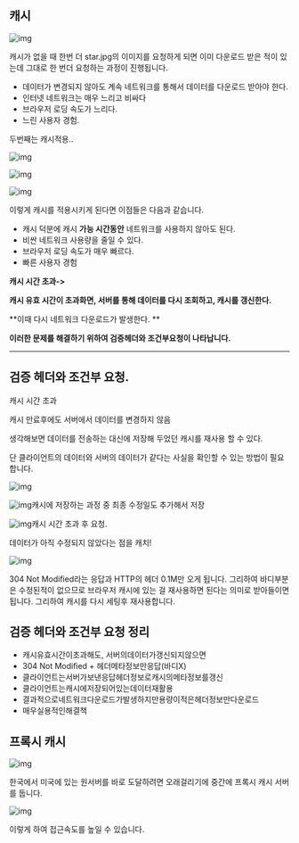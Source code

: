 ## **캐시**

![img](https://blog.kakaocdn.net/dn/bNEMHJ/btrr9e5r0x7/v7KIPoeb6xFumG3J5YCKQK/img.png)

캐시가 없을 때 한번 더 star.jpg의 이미지를 요청하게 되면 이미 다운로드 받은 적이 있는데 그대로 한 번더 요청하는 과정이 진행됩니다.

- 데이터가 변경되지 않아도 계속 네트워크를 통해서 데이터를 다운로드 받아야 한다.
- 인터넷 네트워크는 매우 느리고 비싸다
- 브라우저 로딩 속도가 느리다.
- 느린 사용자 경험.

두번째는 캐시적용..

![img](https://blog.kakaocdn.net/dn/pKfnC/btrr6A1wc9K/bSVhRavvWQPlybawnct7hk/img.png)

![img](https://blog.kakaocdn.net/dn/sBM5L/btrr4QpZFeS/DC4r905NvfmYdLKwP7BsL1/img.png)

![img](https://blog.kakaocdn.net/dn/bWP6zU/btrr5UzJlHS/pO6lN0eIehBjJ1VXR8nFa0/img.png)

이렇게 캐시를 적용시키게 된다면 이점들은 다음과 같습니다.

- 캐시 덕분에 캐시 **가능 시간동안** 네트워크를 사용하지 않아도 된다.
- 비싼 네트워크 사용량을 줄일 수 있다.
- 브라우저 로딩 속도가 매우 빠르다.
- 빠른 사용자 경험

**캐시 시간 초과->**

**캐시 유효 시간이 초과화면, 서버를 통해 데이터를 다시 조회하고, 캐시를 갱신한다.**

**이때 다시 네트워크 다운로드가 발생한다. **

**이러한 문제를 해결하기 위하여 검증헤더와 조건부요청이 나타납니다.**

****

## **검증 헤더와 조건부 요청.**

캐시 시간 초과

캐시 만료후에도 서버에서 데이터를 변경하지 않음

생각해보면 데이터를 전송하는 대신에 저장해 두었던 캐시를 재사용 할 수 있다.

단 클라이언트의 데이터와 서버의 데이터가 같다는 사실을 확인할 수 있는 방법이 필요합니다.

![img](https://blog.kakaocdn.net/dn/InX0J/btrseSggDMF/ZvEsAGfJW0g8sl9vqFUpC0/img.png)

![img](https://blog.kakaocdn.net/dn/SAlVh/btrr3nCrb7g/ANYxzMeUKu5M1K2pB9sDJ1/img.png)캐시에 저장하는 과정 중 최종 수정일도 추가해서 저장

![img](https://blog.kakaocdn.net/dn/YzFkp/btrr2r5zfsn/kph2C4sU17bwx7KLP9FkO0/img.png)캐시 시간 초과 후 요청.

데이터가 아직 수정되지 않았다는 점을 캐치!

![img](https://blog.kakaocdn.net/dn/bC17Il/btrr5U0LZM7/vbuqA9yec49RkvAc0Hneb0/img.png)

304 Not Modified라는 응답과 HTTP의 헤더 0.1M만 오게 됩니다. 그리하여 바디부분은 수정된적이 없으므로 브라우저 캐시에 있는 걸 재사용하면 된다는 의미로 받아들이면 됩니다. 그리하여 캐시를 다시 세팅후 재사용합니다.

## **검증 헤더와 조건부 요청 정리**

- 캐시유효시간이초과해도, 서버의데이터가갱신되지않으면
- 304 Not Modiﬁed + 헤더메타정보만응답(바디X)
- 클라이언트는서버가보낸응답헤더정보로캐시의메타정보를갱신
- 클라이언트는캐시에저장되어있는데이터재활용
- 결과적으로네트워크다운로드가발생하지만용량이적은헤더정보만다운로드
- 매우실용적인해결책

## **프록시 캐시**

![img](https://blog.kakaocdn.net/dn/cWCmTt/btrsfTlDahE/114KwWLV1galwh4CA9ghR1/img.png)

한국에서 미국에 있는 원서버를 바로 도달하려면 오래걸리기에 중간에 프록시 캐시 서버를 둡니다.

![img](https://blog.kakaocdn.net/dn/bZgk9E/btrr1H17dxr/RrmxTgVZ56sguZJz926Y80/img.png)

이렇게 하여 접근속도를 높일 수 있습니다.